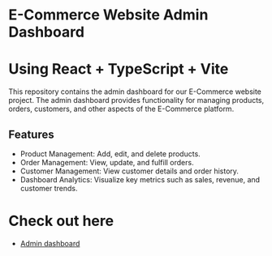 

# E-Commerce Website Admin Dashboard
# Using React + TypeScript + Vite

This repository contains the admin dashboard for our E-Commerce website project. The admin dashboard provides functionality for managing products, orders, customers, and other aspects of the E-Commerce platform.

## Features

- Product Management: Add, edit, and delete products.
- Order Management: View, update, and fulfill orders.
- Customer Management: View customer details and order history.
- Dashboard Analytics: Visualize key metrics such as sales, revenue, and customer trends.


# Check out here
- [Admin dashboard](https://amin-dashboard-eight.vercel.app/admin/dashboard)
